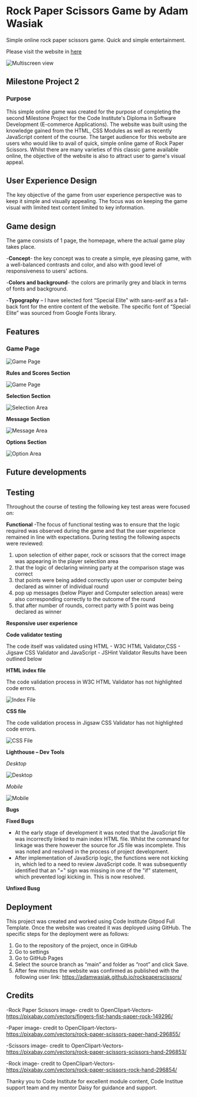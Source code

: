 # Rock Paper Scissors Game by Adam Wasiak
Simple online rock paper scissors game.
Quick and simple entertainment.

Please visit the website in [here](https://adamwasiak.github.io/rockpaperscissors/)

![Multiscreen view](assets/images/multiscreen.jpg)

## Milestone Project 2
### Purpose 
This simple online game was created for the purpose of completing the second Milestone Project for the Code Institute's Diploma in Software Development (E-commerce Applications). The website was built using the knowledge gained from the HTML, CSS Modules as well as recently JavaScript content of the course.
The target audience for this website are users who would like to avail of quick, simple online game of Rock Paper Scissors.
Whilst there are many varieties of this classic game available online, the objective of the website is also to attract user to game's visual appeal.

## User Experience Design  

The key objective of the game from user experience perspective was to keep it simple and visually appealing. 
The focus was on keeping the game visual with limited text content limited to key information.


## Game design 
The game consists of 1 page, the homepage, where the actual game play takes place. 

-**Concept**- the key concept was to create a simple, eye pleasing game, with a well-balanced contrasts and color, and also with good level of responsiveness to users' actions.

-**Colors and background**- the colors are primarily grey and black in terms of fonts and background.

-**Typography** – I have selected font “Special Elite” with sans-serif as a fall-back font for the entire content of the website. The specific font of “Special Elite” was sourced from Google Fonts library.

## Features 
### Game Page

![Game Page](assets/images/gamearea.jpg)

**Rules and Scores Section**

![Game Page](assets/images/Header.jpg)

**Selection Section**

![Selection Area](assets/images/selectionarea.jpg)


**Message Section**

![Message Area](assets/images/messagarea.jpg)

**Options Section**

![Option Area](assets/images/optionsarea.jpg)


## Future developments


## Testing 
Throughout the course of testing the following key test areas were focused on:

**Functional**
-The focus of functional testing was to ensure that the logic required was observed during the game and that the user experience remained in line with expectations. 
During testing the following aspects were reviewed:

1. upon selection of either paper, rock or scissors that the correct image was appearing in the player selection area
2. that the logic of declaring winning party at the comparison stage was correct 
3. that points were being added correctly upon user or computer being declared as winner of individual round
4. pop up messages (below Player and Computer selection areas) were also corresponding correctly to the outcome of the round
5. that after number of rounds, correct party with 5 point was being declared as winner


**Responsive user experience**



**Code validator testing**

The code itself was validated using HTML - W3C HTML Validator,CSS - Jigsaw CSS Validator and JavaScript - JSHint Validator
Results have been outlined below


**HTML index file**

The code validation process in W3C HTML Validator has not highlighted code errors.

![Index File](assets/images/indexfile.jpg)


**CSS file**

The code validation process in Jigsaw CSS Validator has not highlighted code errors.

![CSS File](assets/images/cssfile.jpg)

**Lighthouse – Dev Tools**

*Desktop*

![Desktop](assets/images/desktop.jpg)



*Mobile*

![Mobile](assets/images/mobile.jpg)


**Bugs**

  **Fixed Bugs**
  
  - At the early stage of development it was noted that the JavaScript file was incorrectly linked to main index HTML file. Whilst the command for linkage was there however the     source for JS file was incomplete. This was noted and resolved in the process of project development.
  - After implementation of JavaScrip logic, the functions were not kicking in, which led to a need to review JavaScript code. It was subsequently identified that an "=" sign       was missing in one of the "if" statement, which prevented logi kicking in. This is now resolved.
  
  **Unfixed Busg**

 
## Deployment 
This project was created and worked using Code Institute Gitpod Full Template. Once the website was created it was deployed using GitHub.  The specific steps for the deployment were as follows:

1. Go to the repository of the project, once in GitHub
2. Go to settings
3. Go to GitHub Pages
4. Select the source branch as “main” and folder as “root” and click Save.
5. After few minutes the website was confirmed as published with the following user link: https://adamwasiak.github.io/rockpaperscissors/

## Credits

-Rock Paper Scissors image- credit to OpenClipart-Vectors- https://pixabay.com/vectors/fingers-fist-hands-paper-rock-149296/

-Paper image- credit to OpenClipart-Vectors- https://pixabay.com/vectors/rock-paper-scissors-paper-hand-296855/

-Scissors image- credit to OpenClipart-Vectors- https://pixabay.com/vectors/rock-paper-scissors-scissors-hand-296853/

-Rock image- credit to OpenClipart-Vectors- https://pixabay.com/vectors/rock-paper-scissors-rock-hand-296854/

Thanky you to Code Institute for excellent module content, Code Institue support team and my mentor Daisy for guidance and support.













